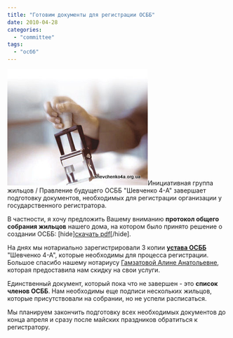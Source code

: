 ```yaml
---
title: "Готовим документы для регистрации ОСББ"
date: 2010-04-28
categories: 
  - "committee"
tags: 
  - "осбб"
---
```


![Регистрация документов у нотариуса](/wp-content/uploads/2010/04/notarius.jpg "Регистрация документов у нотариуса")Инициативная группа жильцов / Правление будущего ОСББ "Шевченко 4-А" завершает подготовку документов, необходимых для регистрации организации у государственного регистратора.

В частности, я хочу предложить Вашему вниманию **протокол общего собрания жильцов** нашего дома, на котором было принято решение о создании ОСББ: \[hide\][скачать pdf](https://docs.google.com/fileview?id=0B15gOycbY2u7ZWU4NGEzOTctODU5MC00YzQ2LWJiZDctOGZhMjM2Y2JkMGY2&hl=ru)\[/hide\].

На днях мы нотариально зарегистрировали 3 копии [**устава ОСББ**](https://docs.google.com/fileview?id=0B15gOycbY2u7YTZiYzgyMzItYjJjYS00MDhlLTgxMDYtZjIxNWFiMjJlNDc2&hl=ru) "Шевченко 4-А", которые необходимы для процесса регистрации. Большое спасибо нашему нотариусу [Гамзатовой Алине Анатольевне](http://shevchenko4a.brovary.org/partners#gamzatova), которая предоставила нам скидку на свои услуги.

Единственный документ, который пока что не завершен - это **список членов ОСББ**. Нам необходимы еще подписи нескольких жильцов, которые присутствовали на собрании, но не успели расписаться.

Мы планируем закончить подготовку всех необходимых документов до конца апреля и сразу после майских праздников обратиться к регистратору. <!--more Прокомментировать »-->
